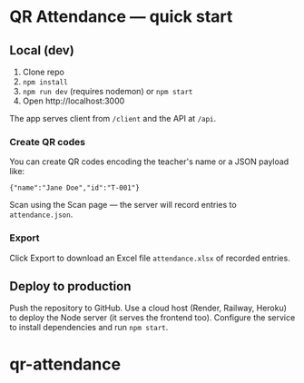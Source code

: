 # QR Attendance — quick start

## Local (dev)

1. Clone repo
2. `npm install`
3. `npm run dev` (requires nodemon) or `npm start`
4. Open http://localhost:3000

The app serves client from `/client` and the API at `/api`.

### Create QR codes
You can create QR codes encoding the teacher's name or a JSON payload like:

`{"name":"Jane Doe","id":"T-001"}`

Scan using the Scan page — the server will record entries to `attendance.json`.

### Export
Click Export to download an Excel file `attendance.xlsx` of recorded entries.

## Deploy to production
Push the repository to GitHub. Use a cloud host (Render, Railway, Heroku) to deploy the Node server (it serves the frontend too). Configure the service to install dependencies and run `npm start`.
# qr-attendance
